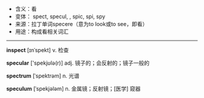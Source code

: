 - <span class="definition">含义：看</span>
- <span class="definition">变体： spect, specul, , spic, spi, spy</span>
- <span class="definition">来源：拉丁单词specere（意为to look或to see，即看）</span>
- <span class="definition">用途：构成看相关词汇</span>

---

<span class="vocabulary">**inspect**</span> [ɪnˈspekt] v. 检查

<span class="vocabulary">**specular**</span> ['spekjʊlə(r)] adj. 镜子的；会反射的；镜子一般的

<span class="vocabulary">**spectrum**</span> [ˈspektrəm] n. 光谱

<span class="vocabulary">**speculum**</span> [ˈspekjələm] n. 金属镜；反射镜；[医学] 窥器
